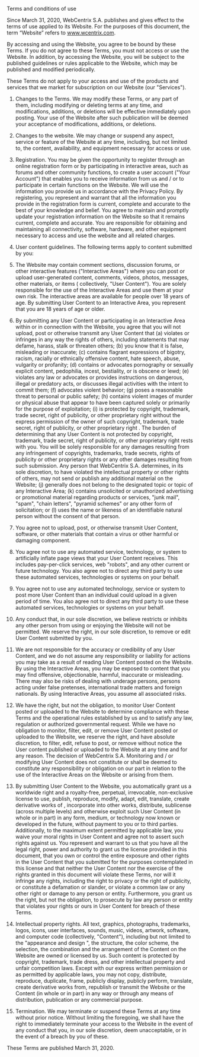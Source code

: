 Terms and conditions of use


Since March 31, 2020, WebCentrix S.A. publishes and gives effect to the terms of use applied to its Website.
For the purposes of this document, the term “Website” refers to www.wcentrix.com.

By accessing and using the Website, you agree to be bound by these Terms. If you do not agree to these Terms, you must not access or use the Website. In addition, by accessing the Website, you will be subject to the published guidelines or rules applicable to the Website, which may be published and modified periodically.


These Terms do not apply to your access and use of the products and services that we market for subscription on our Website (our "Services").


1. Changes to the Terms. We may modify these Terms, or any part of them, including modifying or deleting terms at any time, and modifications, additions, or deletions will be effective immediately upon posting. Your use of the Website after such publication will be deemed your acceptance of modifications, additions, or deletions.


2. Changes to the website. We may change or suspend any aspect, service or feature of the Website at any time, including, but not limited to, the content, availability, and equipment necessary for access or use.


3. Registration. You may be given the opportunity to register through an online registration form or by participating in interactive areas, such as forums and other community functions, to create a user account ("Your Account") that enables you to receive information from us and / or to participate in certain functions on the Website. We will use the information you provide us in accordance with the Privacy Policy. By registering, you represent and warrant that all the information you provide in the registration form is current, complete and accurate to the best of your knowledge and belief. You agree to maintain and promptly update your registration information on the Website so that it remains current, complete and accurate. You are responsible for obtaining and maintaining all connectivity, software, hardware, and other equipment necessary to access and use the website and all related charges.


4. User content guidelines. The following terms apply to content submitted by you:
1. The Website may contain comment sections, discussion forums, or other interactive features ("Interactive Areas") where you can post or upload user-generated content, comments, videos, photos, messages, other materials, or items ( collectively, "User Content"). You are solely responsible for the use of the Interactive Areas and use them at your own risk. The interactive areas are available for people over 18 years of age. By submitting User Content to an Interactive Area, you represent that you are 18 years of age or older.


2. By submitting any User Content or participating in an Interactive Area within or in connection with the Website, you agree that you will not upload, post or otherwise transmit any User Content that (a) violates or infringes in any way the rights of others, including statements that may defame, harass, stalk or threaten others; (b) you know that it is false, misleading or inaccurate; (c) contains flagrant expressions of bigotry, racism, racially or ethnically offensive content, hate speech, abuse, vulgarity or profanity; (d) contains or advocates pornography or sexually explicit content, pedophilia, incest, bestiality, or is obscene or lewd; (e) violates any law or advocates or provides instructions on dangerous, illegal or predatory acts, or discusses illegal activities with the intent to commit them; (f) advocates violent behavior; (g) poses a reasonable threat to personal or public safety; (h) contains violent images of murder or physical abuse that appear to have been captured solely or primarily for the purpose of exploitation; (i) is protected by copyright, trademark, trade secret, right of publicity, or other proprietary right without the express permission of the owner of such copyright, trademark, trade secret, right of publicity, or other proprietary right . The burden of determining that any User Content is not protected by copyright, trademark, trade secret, right of publicity, or other proprietary right rests with you. You will be solely responsible for any damages resulting from any infringement of copyrights, trademarks, trade secrets, rights of publicity or other proprietary rights or any other damages resulting from such submission. Any person that WebCentrix S.A. determines, in its sole discretion, to have violated the intellectual property or other rights of others, may not send or publish any additional material on the Website; (j) generally does not belong to the designated topic or topic of any Interactive Area; (k) contains unsolicited or unauthorized advertising or promotional material regarding products or services, "junk mail", "spam", "chain letters", "pyramid schemes" or any other form of solicitation; or (l) uses the name or likeness of an identifiable natural person without the consent of that person.


3. You agree not to upload, post, or otherwise transmit User Content, software, or other materials that contain a virus or other harmful or damaging component.


4. You agree not to use any automated service, technology, or system to artificially inflate page views that your User Content receives. This includes pay-per-click services, web "robots", and any other current or future technology. You also agree not to direct any third party to use these automated services, technologies or systems on your behalf.


5. You agree not to use any automated technology, service or system to post more User Content than an individual could upload in a given period of time. You also agree not to direct any third party to use these automated services, technologies or systems on your behalf.


6. Any conduct that, in our sole discretion, we believe restricts or inhibits any other person from using or enjoying the Website will not be permitted. We reserve the right, in our sole discretion, to remove or edit User Content submitted by you.


7. We are not responsible for the accuracy or credibility of any User Content, and we do not assume any responsibility or liability for actions you may take as a result of reading User Content posted on the Website. By using the Interactive Areas, you may be exposed to content that you may find offensive, objectionable, harmful, inaccurate or misleading. There may also be risks of dealing with underage persons, persons acting under false pretenses, international trade matters and foreign nationals. By using Interactive Areas, you assume all associated risks.


8. We have the right, but not the obligation, to monitor User Content posted or uploaded to the Website to determine compliance with these Terms and the operational rules established by us and to satisfy any law, regulation or authorized governmental request. While we have no obligation to monitor, filter, edit, or remove User Content posted or uploaded to the Website, we reserve the right, and have absolute discretion, to filter, edit, refuse to post, or remove without notice the User content published or uploaded to the Website at any time and for any reason. The decision of WebCentrix S.A. Monitoring and / or modifying User Content does not constitute or shall be deemed to constitute any responsibility or obligation on our part in relation to the use of the Interactive Areas on the Website or arising from them.


9. By submitting User Content to the Website, you automatically grant us a worldwide right and a royalty-free, perpetual, irrevocable, non-exclusive license to use, publish, reproduce, modify, adapt, edit, translate, create derivative works of , incorporate into other works, distribute, sublicense (across multiple levels) and otherwise exploit such User Content (in whole or in part) in any form, medium, or technology now known or developed in the future, without payment to you or to third parties. Additionally, to the maximum extent permitted by applicable law, you waive your moral rights in User Content and agree not to assert such rights against us. You represent and warrant to us that you have all the legal right, power and authority to grant us the license provided in this document, that you own or control the entire exposure and other rights in the User Content that you submitted for the purposes contemplated in this license and that neither the User Content nor the exercise of the rights granted in this document will violate these Terms, nor will it infringe any rights, including the right to privacy or the right of publicity, or constitute a defamation or slander, or violate a common law or any other right or damage to any person or entity. Furthermore, you grant us the right, but not the obligation, to prosecute by law any person or entity that violates your rights or ours in User Content for breach of these Terms.
5. Intellectual property rights. All text, graphics, photographs, trademarks, logos, icons, user interfaces, sounds, music, videos, artwork, software, and computer code (collectively, "Content"), including but not limited to the "appearance and design ", the structure, the color scheme, the selection, the combination and the arrangement of the Content on the Website are owned or licensed by us. Such content is protected by copyright, trademark, trade dress, and other intellectual property and unfair competition laws.
Except with our express written permission or as permitted by applicable laws, you may not copy, distribute, reproduce, duplicate, frame, publicly display, publicly perform, translate, create derivative works from, republish or transmit the Website or the Content (in whole or in part) in any way or through any means of distribution, publication or any commercial purpose.


6. Termination. We may terminate or suspend these Terms at any time without prior notice. Without limiting the foregoing, we shall have the right to immediately terminate your access to the Website in the event of any conduct that you, in our sole discretion, deem unacceptable, or in the event of a breach by you of these.


These Terms are published March 31, 2020.